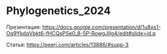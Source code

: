 # Phylogenetics_2024

Презентация: https://docs.google.com/presentation/d/1u8xs1-Oq9YkdqVbkt6-fHCQsPSe0_8-5P-RowgJIIg4/edit#slide=id.p

Статья: https://peerj.com/articles/13886/#supp-3

